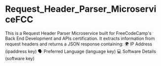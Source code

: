# Request_Header_Parser_MicroserviceFCC
This is a Request Header Parser Microservice built for FreeCodeCamp's Back End Development and APIs certification. It extracts information from request headers and returns a JSON response containing:  🌍 IP Address (ipaddress key)  🗣️ Preferred Language (language key)  💻 Software Details (software key)
